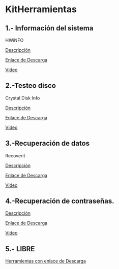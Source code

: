 # KitHerramientas

## 1.- **Información del sistema**

HWiNFO

[Descripción](modulo0/modulo0.md)


[Enlace de Descarga](https://www.hwinfo.com/download/)

[Video]()

## 2.-**Testeo disco**

Crystal Disk Info

[Descripción](modulo1/modulo1.md)

[Enlace de Descarga](https://crystalmark.info/en/software/crystaldiskinfo/)

[Video]()

## 3.-**Recuperación de datos**

Recoverit

[Descripción](modulo2/modulo2.md)

[Enlace de Descarga](https://recoverit.wondershare.es/deleted-recovery/undelete-freewares.html)

[Video]()

## 4.-**Recuperación de contraseñas.**

[Descripción](modulo3/modulo3.md)

[Enlace de Descarga](https://www.nirsoft.net/password_recovery_tools.html)

[Video]()

## 5.- **LIBRE**

[Herramientas con enlace de Descarga](modulo4/modulo4.md)


